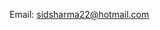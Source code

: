 Email: sidsharma22@hotmail.com 

<!---
sidsharma22/sidsharma22 is a ✨ special ✨ repository because its `README.md` (this file) appears on your GitHub profile.
You can click the Preview link to take a look at your changes.
--->
